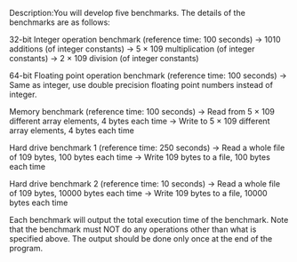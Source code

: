 Description:You will develop five benchmarks. The details of the benchmarks are as follows:

32-bit Integer operation benchmark (reference time: 100 seconds)
-> 1010 additions (of integer constants)
-> 5 × 109 multiplication (of integer constants)
-> 2 × 109 division (of integer constants)

64-bit Floating point operation benchmark (reference time: 100 seconds)
-> Same as integer, use double precision floating point numbers instead of integer.

Memory benchmark (reference time: 100 seconds)
-> Read from 5 × 109 different array elements, 4 bytes each time
-> Write to 5 × 109 different array elements, 4 bytes each time

Hard drive benchmark 1 (reference time: 250 seconds)
-> Read a whole file of 109 bytes, 100 bytes each time
-> Write 109 bytes to a file, 100 bytes each time

Hard drive benchmark 2 (reference time: 10 seconds)
-> Read a whole file of 109 bytes, 10000 bytes each time
-> Write 109 bytes to a file, 10000 bytes each time

Each benchmark will output the total execution time of the benchmark. Note that the benchmark must NOT do any operations other than what is specified above. The output should be done only once at the end of the program.
